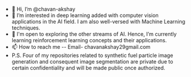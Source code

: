 - 👋 Hi, I’m @chavan-akshay
- 👀 I’m interested in deep learning added with computer vision applications in the AI field. I am also well-versed with Machine Learning techniques.
- 🌱 I'm open to exploring the other streams of AI. Hence, I’m currently learning reinforcement learning concepts and their applications.
- 📫 How to reach me -- Email- chavanakshay29gmail.com
- P.S. Four of my repositories related to synthetic fuel particle image generation and consequent image segmentation are private due to certain confidentiality and will be made public once authorized.

<!---
chavan-akshay/chavan-akshay is a ✨ special ✨ repository because its `README.md` (this file) appears on your GitHub profile.
You can click the Preview link to take a look at your changes.
--->
